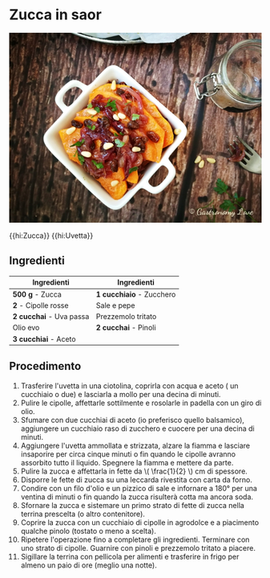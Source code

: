 # Zucca in saor

![](img/Zucca-in-saor.jpg)

{{hi:Zucca}}
{{hi:Uvetta}}

## Ingredienti

| Ingredienti                  | Ingredienti             |
| ---------------------------- | ----------------------- |
| **500 g** - Zucca | **1 cucchiaio** - Zucchero |
| **2** - Cipolle rosse | Sale e pepe |
| **2 cucchai** - Uva passa | Prezzemolo tritato |
| Olio evo | **2 cucchai** - Pinoli |
| **3 cucchiai** - Aceto | |

## Procedimento

1. Trasferire l'uvetta in una ciotolina, coprirla con acqua e aceto ( un cucchiaio o due) e lasciarla a mollo per una decina di minuti.
1. Pulire le cipolle, affettarle sottilmente e rosolarle in padella con un giro di olio.
1. Sfumare con due cucchiai di aceto (io preferisco quello balsamico), aggiungere un cucchiaio raso di zucchero e cuocere per una decina di minuti.
1. Aggiungere l'uvetta ammollata e strizzata, alzare la fiamma e lasciare insaporire per circa cinque minuti o fin quando le cipolle avranno assorbito tutto il liquido. Spegnere la fiamma e mettere da parte.
1. Pulire la zucca e affettarla in fette da \\( \frac{1}{2} \\) cm di spessore.
1. Disporre le fette di zucca su una leccarda rivestita con carta da forno.
1. Condire con un filo d'olio e un pizzico di sale e infornare a 180° per una ventina di minuti o fin quando la zucca risulterà cotta ma ancora soda.
1. Sfornare la zucca e sistemare un primo strato di fette di zucca nella terrina prescelta (o altro contenitore).
1. Coprire la zucca con un cucchiaio di cipolle in agrodolce e a piacimento qualche pinolo (tostato o meno a scelta).
1. Ripetere l'operazione fino a completare gli ingredienti. Terminare con uno strato di cipolle. Guarnire con pinoli e prezzemolo tritato a piacere.
1. Sigillare la terrina con pellicola per alimenti e trasferire in frigo per almeno un paio di ore (meglio una notte).    
